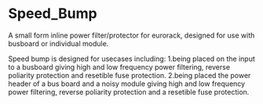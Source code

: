 # Speed_Bump
A small form inline power filter/protector for eurorack, designed for use with busboard or individual module.

Speed bump is designed for usecases including:
1.being placed on the input to a busboard giving high and low frequency power filtering, reverse poliarity protection and resetible fuse protection. 
2.being placed the power header of a bus board and a noisy module giving high and low frequency power filtering, reverse poliarity protection and a resetible fuse protection.
